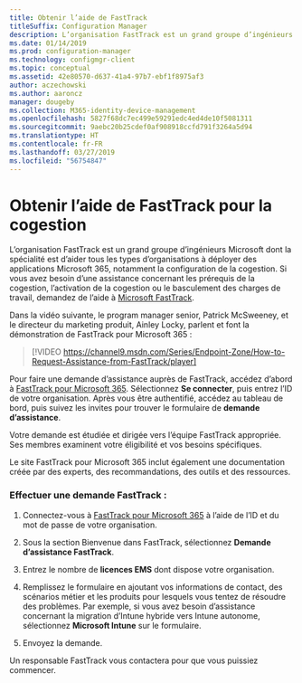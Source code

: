 ```yaml
---
title: Obtenir l’aide de FastTrack
titleSuffix: Configuration Manager
description: L’organisation FastTrack est un grand groupe d’ingénieurs Microsoft dont la spécialité est d’aider tous les types d’organisations à déployer Microsoft 365
ms.date: 01/14/2019
ms.prod: configuration-manager
ms.technology: configmgr-client
ms.topic: conceptual
ms.assetid: 42e80570-d637-41a4-97b7-ebf1f8975af3
author: aczechowski
ms.author: aaroncz
manager: dougeby
ms.collection: M365-identity-device-management
ms.openlocfilehash: 5827f68dc7ec499e59291edc4ed4de10f5081311
ms.sourcegitcommit: 9aebc20b25cdef0af908918ccfd791f3264a5d94
ms.translationtype: HT
ms.contentlocale: fr-FR
ms.lasthandoff: 03/27/2019
ms.locfileid: "56754847"
---
```

# <a name="get-help-from-fasttrack-for-co-management"></a>Obtenir l’aide de FastTrack pour la cogestion

L’organisation FastTrack est un grand groupe d’ingénieurs Microsoft dont la spécialité est d’aider tous les types d’organisations à déployer des applications Microsoft 365, notamment la configuration de la cogestion. Si vous avez besoin d’une assistance concernant les prérequis de la cogestion, l’activation de la cogestion ou le basculement des charges de travail, demandez de l’aide à [Microsoft FastTrack](https://Microsoft.com/FastTrack/). 

Dans la vidéo suivante, le program manager senior, Patrick McSweeney, et le directeur du marketing produit, Ainley Locky, parlent et font la démonstration de FastTrack pour Microsoft 365 :

> [!VIDEO https://channel9.msdn.com/Series/Endpoint-Zone/How-to-Request-Assistance-from-FastTrack/player]

Pour faire une demande d’assistance auprès de FastTrack, accédez d’abord à [FastTrack pour Microsoft 365](https://fasttrack.microsoft.com/microsoft365/capabilities?view=security). Sélectionnez **Se connecter**, puis entrez l’ID de votre organisation. Après vous être authentifié, accédez au tableau de bord, puis suivez les invites pour trouver le formulaire de **demande d’assistance**.

Votre demande est étudiée et dirigée vers l’équipe FastTrack appropriée. Ses membres examinent votre éligibilité et vos besoins spécifiques. 

Le site FastTrack pour Microsoft 365 inclut également une documentation créée par des experts, des recommandations, des outils et des ressources.


### <a name="make-a-fasttrack-request"></a>Effectuer une demande FastTrack :

1. Connectez-vous à [FastTrack pour Microsoft 365](https://fasttrack.microsoft.com/microsoft365/capabilities?view=security) à l’aide de l’ID et du mot de passe de votre organisation.  

2. Sous la section Bienvenue dans FastTrack, sélectionnez **Demande d’assistance FastTrack**.  

3. Entrez le nombre de **licences EMS** dont dispose votre organisation.  

4. Remplissez le formulaire en ajoutant vos informations de contact, des scénarios métier et les produits pour lesquels vous tentez de résoudre des problèmes. Par exemple, si vous avez besoin d’assistance concernant la migration d’Intune hybride vers Intune autonome, sélectionnez **Microsoft Intune** sur le formulaire.  

5. Envoyez la demande. 

Un responsable FastTrack vous contactera pour que vous puissiez commencer.
